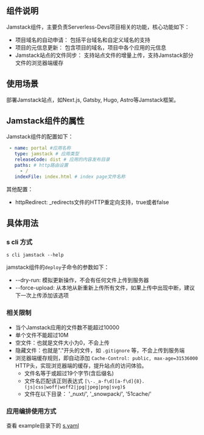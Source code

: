 ## 组件说明

Jamstack组件，主要负责Serverless-Devs项目相关的功能，核心功能如下：

* 项目域名的自动申请： 包括平台域名和自定义域名的支持
* 项目的元信息更新： 包含项目的域名，项目中各个应用的元信息
* Jamstack站点的文件同步： 支持站点文件的增量上传，支持Jamstack部分文件的浏览器端缓存

## 使用场景

部署Jamstack站点，如Next.js, Gatsby, Hugo, Astro等Jamstack框架。

## Jamstack组件的属性

Jamstack组件的配置如下：

```yaml
 - name: portal #应用名称
   type: jamstack # 应用类型
   releaseCode: dist # 应用的内容发布目录
   paths: # http路由设置
     - /
   indexFile: index.html # index page文件名称
```

其他配置：

* httpRedirect: _redirects文件的HTTP重定向支持，true或者false

## 具体用法

### s cli 方式

```
s cli jamstack --help
```

jamstack组件的`deploy`子命令的参数如下：

* --dry-run: 模拟更新操作，不会有任何文件上传到服务器
* --force-upload: 从本地从新重新上传所有文件，如果上传中出现中断，建议下一次上传添加该选项

### 相关限制

* 当个Jamstack应用的文件数不能超过10000
* 单个文件不能超过10M
* 空文件：也就是文件大小为0，不会上传
* 隐藏文件：也就是"."开头的文件，如 `.gitignore` 等，不会上传到服务端
* 浏览器端缓存规则，即自动添加 `Cache-Control: public, max-age=31536000` HTTP头，实现浏览器端的缓存，提升站点的访问体验。
    * 文件名等于或超过19个字节(含后缀名)
    * 文件名匹配该正则表达式 `[\-._a-f\d][a-f\d]{8}.(js|css|woff|woff2|jpg|jpeg|png|svg)$`
    * 文件在以下目录： '_nuxt/', '_snowpack/', '51cache/'

### 应用编排使用方式

查看 example目录下的 [s.yaml](./example/s.yaml)


